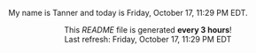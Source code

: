 My name is Tanner and today is Friday, October 17, 11:29 PM EDT.

<p align="center">This <i>README</i> file is generated <b>every 3 hours</b>!</br>Last refresh: Friday, October 17, 11:29 PM EDT<br /></p>
